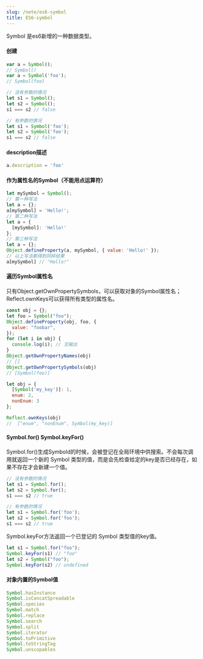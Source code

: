 ```yaml
---
slug: /note/es6-symbol
title: ES6-symbol
---
```

Symbol 是es6新增的一种数据类型。

#### 创建

```javascript
var a = Symbol();
// Symbol()
var a = Symbol('foo');
// Symbol(foo)

// 没有参数的情况
let s1 = Symbol();
let s2 = Symbol();
s1 === s2 // false

// 有参数的情况
let s1 = Symbol('foo');
let s2 = Symbol('foo');
s1 === s2 // false
```

#### description描述

```javascript
a.description = 'foo'
```

#### 作为属性名的Symbol（不能用点运算符）

```javascript
let mySymbol = Symbol();
// 第一种写法
let a = {};
a[mySymbol] = 'Hello!';
// 第二种写法
let a = {
  [mySymbol]: 'Hello!'
};
// 第三种写法
let a = {};
Object.defineProperty(a, mySymbol, { value: 'Hello!' });
// 以上写法都得到同样结果
a[mySymbol] // "Hello!"
```

#### 遍历Symbol属性名

只有Object.getOwnPropertySymbols，可以获取对象的Symbol属性名；Reflect.ownKeys可以获得所有类型的属性名。

```javascript
const obj = {};
let foo = Symbol("foo");
Object.defineProperty(obj, foo, {
  value: "foobar",
});
for (let i in obj) {
  console.log(i); // 无输出
}
Object.getOwnPropertyNames(obj)
// []
Object.getOwnPropertySymbols(obj)
// [Symbol(foo)]

let obj = {
  [Symbol('my_key')]: 1,
  enum: 2,
  nonEnum: 3
};

Reflect.ownKeys(obj)
//  ["enum", "nonEnum", Symbol(my_key)]
```

#### Symbol.for() Symbol.keyFor()

Symbol.for()生成Symbold的时候，会被登记在全局环境中供搜索。不会每次调用就返回一个新的 Symbol 类型的值，而是会先检查给定的key是否已经存在，如果不存在才会新建一个值。

```javascript
// 没有参数的情况
let s1 = Symbol.for();
let s2 = Symbol.for();
s1 === s2 // true

// 有参数的情况
let s1 = Symbol.for('foo');
let s2 = Symbol.for('foo');
s1 === s2 // true

```

Symbol.keyFor方法返回一个已登记的 Symbol 类型值的key值。

```javascript
let s1 = Symbol.for("foo");
Symbol.keyFor(s1) // "foo"
let s2 = Symbol("foo");
Symbol.keyFor(s2) // undefined

```
#### 对象内置的Symbol值

```javascript
Symbol.hasInstance
Symbol.isConcatSpreadable
Symbol.species
Symbol.match
Symbol.replace
Symbol.search
Symbol.split
Symbol.iterator
Symbol.toPrimitive
Symbol.toStringTag
Symbol.unscopables
```
